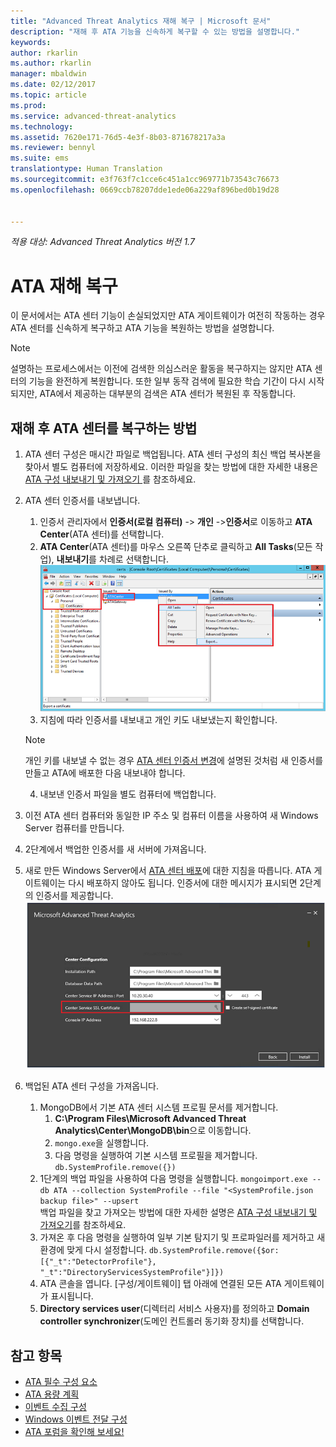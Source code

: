 ```yaml
---
title: "Advanced Threat Analytics 재해 복구 | Microsoft 문서"
description: "재해 후 ATA 기능을 신속하게 복구할 수 있는 방법을 설명합니다."
keywords: 
author: rkarlin
ms.author: rkarlin
manager: mbaldwin
ms.date: 02/12/2017
ms.topic: article
ms.prod: 
ms.service: advanced-threat-analytics
ms.technology: 
ms.assetid: 7620e171-76d5-4e3f-8b03-871678217a3a
ms.reviewer: bennyl
ms.suite: ems
translationtype: Human Translation
ms.sourcegitcommit: e3f763f7c1cce6c451a1cc969771b73543c76673
ms.openlocfilehash: 0669ccb78207dde1ede06a229af896bed0b19d28


---
```


*적용 대상: Advanced Threat Analytics 버전 1.7*



# <a name="ata-disaster-recovery"></a>ATA 재해 복구
이 문서에서는 ATA 센터 기능이 손실되었지만 ATA 게이트웨이가 여전히 작동하는 경우 ATA 센터를 신속하게 복구하고 ATA 기능을 복원하는 방법을 설명합니다. 

>[!NOTE]
> 설명하는 프로세스에서는 이전에 검색한 의심스러운 활동을 복구하지는 않지만 ATA 센터의 기능을 완전하게 복원합니다. 또한 일부 동작 검색에 필요한 학습 기간이 다시 시작되지만, ATA에서 제공하는 대부분의 검색은 ATA 센터가 복원된 후 작동합니다. 

## <a name="how-to-recover-your-ata-center-after-a-disaster"></a>재해 후 ATA 센터를 복구하는 방법

1. ATA 센터 구성은 매시간 파일로 백업됩니다. ATA 센터 구성의 최신 백업 복사본을 찾아서 별도 컴퓨터에 저장하세요. 이러한 파일을 찾는 방법에 대한 자세한 내용은 [ATA 구성 내보내기 및 가져오기 ](/advanced-threat-analytics/deploy-use/ata-configuration-file)를 참조하세요. 
2. ATA 센터 인증서를 내보냅니다.
    1. 인증서 관리자에서 **인증서(로컬 컴퓨터)** -> **개인** ->**인증서**로 이동하고 **ATA Center**(ATA 센터)를 선택합니다.
    2. **ATA Center**(ATA 센터)를 마우스 오른쪽 단추로 클릭하고 **All Tasks**(모든 작업), **내보내기**를 차례로 선택합니다. 
     ![ATA 센터 인증서](media/ata-center-cert.png)
    3. 지침에 따라 인증서를 내보내고 개인 키도 내보냈는지 확인합니다.

    > [!NOTE] 
    > 개인 키를 내보낼 수 없는 경우 [ATA 센터 인증서 변경](/advanced-threat-analytics/deploy-use/modifying-ata-config-centercert)에 설명된 것처럼 새 인증서를 만들고 ATA에 배포한 다음 내보내야 합니다. 

    4. 내보낸 인증서 파일을 별도 컴퓨터에 백업합니다.
3. 이전 ATA 센터 컴퓨터와 동일한 IP 주소 및 컴퓨터 이름을 사용하여 새 Windows Server 컴퓨터를 만듭니다.
4. 2단계에서 백업한 인증서를 새 서버에 가져옵니다.
5. 새로 만든 Windows Server에서 [ATA 센터 배포](/advanced-threat-analytics/deploy-use/install-ata-step1)에 대한 지침을 따릅니다. ATA 게이트웨이는 다시 배포하지 않아도 됩니다. 인증서에 대한 메시지가 표시되면 2단계의 인증서를 제공합니다. 
![ATA 센터 복원](media/ata-center-restore.png)
6. 백업된 ATA 센터 구성을 가져옵니다.
    1. MongoDB에서 기본 ATA 센터 시스템 프로필 문서를 제거합니다. 
        1. **C:\Program Files\Microsoft Advanced Threat Analytics\Center\MongoDB\bin**으로 이동합니다. 
        2. `mongo.exe`을 실행합니다. 
        3. 다음 명령을 실행하여 기본 시스템 프로필을 제거합니다. `db.SystemProfile.remove({})`
    2. 1단계의 백업 파일을 사용하여 다음 명령을 실행합니다. `mongoimport.exe --db ATA --collection SystemProfile --file "<SystemProfile.json backup file>" --upsert`</br>
    백업 파일을 찾고 가져오는 방법에 대한 자세한 설명은 [ATA 구성 내보내기 및 가져오기](/advanced-threat-analytics/deploy-use/ata-configuration-file)를 참조하세요. 
    3. 가져온 후 다음 명령을 실행하여 일부 기본 탐지기 및 프로파일러를 제거하고 새 환경에 맞게 다시 설정합니다. `db.SystemProfile.remove({$or:[{"_t":"DetectorProfile"}, "_t":"DirectoryServicesSystemProfile"}]}) `
    4. ATA 콘솔을 엽니다. [구성/게이트웨이] 탭 아래에 연결된 모든 ATA 게이트웨이가 표시됩니다. 
    5. **Directory services user**(디렉터리 서비스 사용자)를 정의하고 **Domain controller synchronizer**(도메인 컨트롤러 동기화 장치)를 선택합니다. 






## <a name="see-also"></a>참고 항목
- [ATA 필수 구성 요소](/advanced-threat-analytics/plan-design/ata-prerequisites)
- [ATA 용량 계획](/advanced-threat-analytics/plan-design/ata-capacity-planning)
- [이벤트 수집 구성](/advanced-threat-analytics/deploy-use/configure-event-collection)
- [Windows 이벤트 전달 구성](/advanced-threat-analytics/deploy-use/configure-event-collection#configuring-windows-event-forwarding)
- [ATA 포럼을 확인해 보세요!](https://social.technet.microsoft.com/Forums/security/home?forum=mata)



<!--HONumber=Feb17_HO3-->


